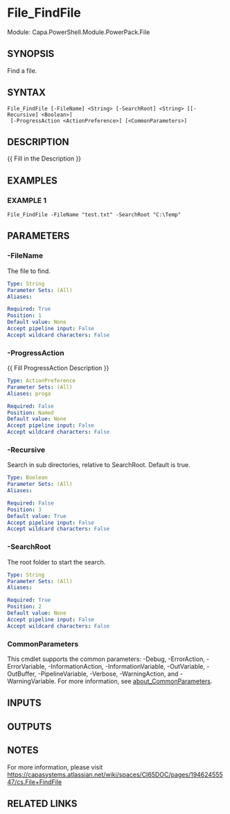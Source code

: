 # File_FindFile

Module: Capa.PowerShell.Module.PowerPack.File

## SYNOPSIS
Find a file.

## SYNTAX

```
File_FindFile [-FileName] <String> [-SearchRoot] <String> [[-Recursive] <Boolean>]
 [-ProgressAction <ActionPreference>] [<CommonParameters>]
```

## DESCRIPTION
{{ Fill in the Description }}

## EXAMPLES

### EXAMPLE 1
```
File_FindFile -FileName "test.txt" -SearchRoot "C:\Temp"
```

## PARAMETERS

### -FileName
The file to find.

```yaml
Type: String
Parameter Sets: (All)
Aliases:

Required: True
Position: 1
Default value: None
Accept pipeline input: False
Accept wildcard characters: False
```

### -ProgressAction
{{ Fill ProgressAction Description }}

```yaml
Type: ActionPreference
Parameter Sets: (All)
Aliases: proga

Required: False
Position: Named
Default value: None
Accept pipeline input: False
Accept wildcard characters: False
```

### -Recursive
Search in sub directories, relative to SearchRoot.
Default is true.

```yaml
Type: Boolean
Parameter Sets: (All)
Aliases:

Required: False
Position: 3
Default value: True
Accept pipeline input: False
Accept wildcard characters: False
```

### -SearchRoot
The root folder to start the search.

```yaml
Type: String
Parameter Sets: (All)
Aliases:

Required: True
Position: 2
Default value: None
Accept pipeline input: False
Accept wildcard characters: False
```

### CommonParameters
This cmdlet supports the common parameters: -Debug, -ErrorAction, -ErrorVariable, -InformationAction, -InformationVariable, -OutVariable, -OutBuffer, -PipelineVariable, -Verbose, -WarningAction, and -WarningVariable. For more information, see [about_CommonParameters](http://go.microsoft.com/fwlink/?LinkID=113216).

## INPUTS

## OUTPUTS

## NOTES
For more information, please visit https://capasystems.atlassian.net/wiki/spaces/CI65DOC/pages/19462455547/cs.File+FindFile

## RELATED LINKS
